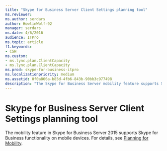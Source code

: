 ```yaml
---
title: "Skype for Business Server Client Settings planning tool"
ms.reviewer: 
ms.author: serdars
author: HowlinWolf-92
manager: serdars
ms.date: 4/6/2016
audience: ITPro
ms.topic: article
f1.keywords:
- CSH
ms.custom:
- ms.lync.plan.ClientCapacity
- ms.lync.plan.ClientCapacity
ms.prod: skype-for-business-itpro
ms.localizationpriority: medium
ms.assetid: 0f0a866a-b85d-4fb6-843b-90bb3c977498
description: "The Skype for Business Server mobility feature supports Skype functionality on mobile devices. For details, see Planning for Mobility."
---
```


# Skype for Business Server Client Settings planning tool

The mobility feature in Skype for Business Server 2015 supports Skype for Business functionality on mobile devices. For details, see [Planning for Mobility](/previous-versions/office/lync-server-2013/lync-server-2013-planning-for-mobility).
